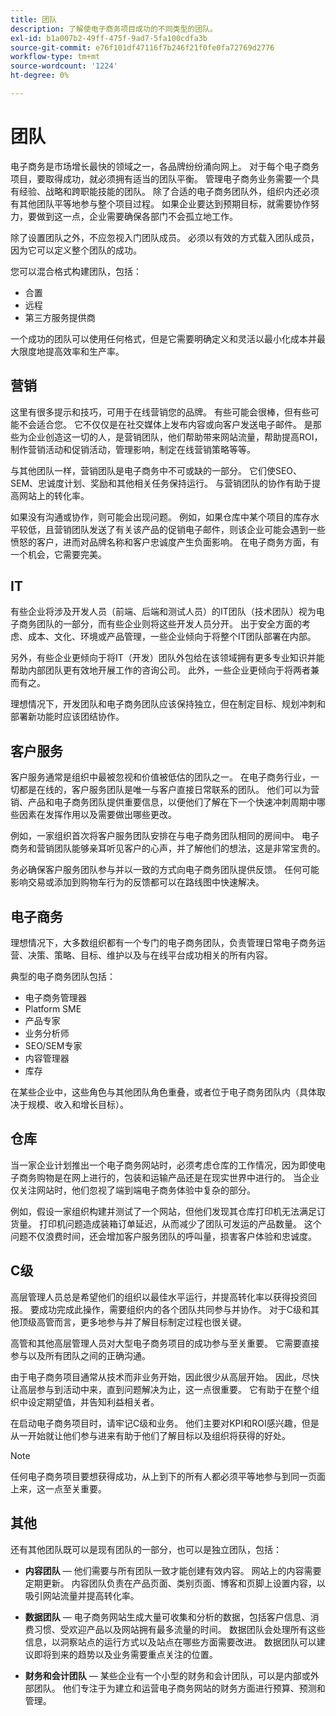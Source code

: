```yaml
---
title: 团队
description: 了解使电子商务项目成功的不同类型的团队。
exl-id: b1a007b2-49ff-475f-9ad7-5fa100cdfa3b
source-git-commit: e76f101df47116f7b246f21f0fe0fa72769d2776
workflow-type: tm+mt
source-wordcount: '1224'
ht-degree: 0%

---
```


# 团队

电子商务是市场增长最快的领域之一，各品牌纷纷涌向网上。 对于每个电子商务项目，要取得成功，就必须拥有适当的团队平衡。 管理电子商务业务需要一个具有经验、战略和跨职能技能的团队。 除了合适的电子商务团队外，组织内还必须有其他团队平等地参与整个项目过程。 如果企业要达到预期目标，就需要协作努力，要做到这一点，企业需要确保各部门不会孤立地工作。

除了设置团队之外，不应忽视入门团队成员。 必须以有效的方式载入团队成员，因为它可以定义整个团队的成功。

您可以混合格式构建团队，包括：

- 合置
- 远程
- 第三方服务提供商

一个成功的团队可以使用任何格式，但是它需要明确定义和灵活以最小化成本并最大限度地提高效率和生产率。

## 营销

这里有很多提示和技巧，可用于在线营销您的品牌。 有些可能会很棒，但有些可能不会适合您。 它不仅仅是在社交媒体上发布内容或向客户发送电子邮件。 是那些为企业创造这一切的人，是营销团队，他们帮助带来网站流量，帮助提高ROI，制作营销活动和促销活动，管理影响，制定在线营销策略等等。

与其他团队一样，营销团队是电子商务中不可或缺的一部分。 它们使SEO、SEM、忠诚度计划、奖励和其他相关任务保持运行。 与营销团队的协作有助于提高网站上的转化率。

如果没有沟通或协作，则可能会出现问题。 例如，如果仓库中某个项目的库存水平较低，且营销团队发送了有关该产品的促销电子邮件，则该企业可能会遇到一些愤怒的客户，进而对品牌名称和客户忠诚度产生负面影响。 在电子商务方面，有一个机会，它需要完美。

## IT

有些企业将涉及开发人员（前端、后端和测试人员）的IT团队（技术团队）视为电子商务团队的一部分，而有些企业则将这些开发人员分开。 出于安全方面的考虑、成本、文化、环境或产品管理，一些企业倾向于将整个IT团队部署在内部。

另外，有些企业更倾向于将IT（开发）团队外包给在该领域拥有更多专业知识并能帮助内部团队更有效地开展工作的咨询公司。 此外，一些企业更倾向于将两者兼而有之。

理想情况下，开发团队和电子商务团队应该保持独立，但在制定目标、规划冲刺和部署新功能时应该团结协作。

## 客户服务

客户服务通常是组织中最被忽视和价值被低估的团队之一。 在电子商务行业，一切都是在线的，客户服务团队是唯一与客户直接日常联系的团队。 他们可以为营销、产品和电子商务团队提供重要信息，以便他们了解在下一个快速冲刺周期中哪些因素在发挥作用以及需要做出哪些更改。

例如，一家组织首次将客户服务团队安排在与电子商务团队相同的房间中。 电子商务和营销团队能够亲耳听见客户的心声，并了解他们的想法，这是非常宝贵的。

务必确保客户服务团队参与并以一致的方式向电子商务团队提供反馈。 任何可能影响交易或添加到购物车行为的反馈都可以在路线图中快速解决。

## 电子商务

理想情况下，大多数组织都有一个专门的电子商务团队，负责管理日常电子商务运营、决策、策略、目标、维护以及与在线平台成功相关的所有内容。

典型的电子商务团队包括：

- 电子商务管理器
- Platform SME
- 产品专家
- 业务分析师
- SEO/SEM专家
- 内容管理器
- 库存

在某些企业中，这些角色与其他团队角色重叠，或者位于电子商务团队内（具体取决于规模、收入和增长目标）。

## 仓库

当一家企业计划推出一个电子商务网站时，必须考虑仓库的工作情况，因为即使电子商务购物是在网上进行的，包装和运输产品还是在现实世界中进行的。 当企业仅关注网站时，他们忽视了端到端电子商务体验中复杂的部分。

例如，假设一家组织构建并测试了一个网站，但他们发现其仓库打印机无法满足订货量。 打印机问题造成装箱订单延迟，从而减少了团队可发运的产品数量。 这个问题不仅浪费时间，还会增加客户服务团队的呼叫量，损害客户体验和忠诚度。

## C级

高层管理人员总是希望他们的组织以最佳水平运行，并提高转化率以获得投资回报。 要成功完成此操作，需要组织内的各个团队共同参与并协作。 对于C级和其他顶级高管而言，更多地参与并了解目标制定过程也很关键。

高管和其他高层管理人员对大型电子商务项目的成功参与至关重要。 它需要直接参与以及所有团队之间的正确沟通。

由于电子商务项目通常从技术而非业务开始，因此很少从高层开始。 因此，尽快让高层参与到活动中来，直到问题解决为止，这一点很重要。 它有助于在整个组织中设定期望值，并告知利益相关者。

在启动电子商务项目时，请牢记C级和业务。 他们主要对KPI和ROI感兴趣，但是从一开始就让他们参与进来有助于他们了解目标以及组织将获得的好处。

>[!NOTE]
>
>任何电子商务项目要想获得成功，从上到下的所有人都必须平等地参与到同一页面上来，这一点至关重要。

## 其他 

还有其他团队既可以是现有团队的一部分，也可以是独立团队，包括：

- **内容团队** — 他们需要与所有团队一致才能创建有效内容。 网站上的内容需要定期更新。 内容团队负责在产品页面、类别页面、博客和页脚上设置内容，以吸引网站流量并提高转化率。

- **数据团队** — 电子商务网站生成大量可收集和分析的数据，包括客户信息、消费习惯、受欢迎产品以及网站拥有最多流量的时间。 数据团队会处理所有这些信息，以洞察站点的运行方式以及站点在哪些方面需要改进。 数据团队可以建议即将到来的趋势以及业务需要重点关注的位置。

- **财务和会计团队** — 某些企业有一个小型的财务和会计团队，可以是内部或外部团队。 他们专注于为建立和运营电子商务网站的财务方面进行预算、预测和管理。
